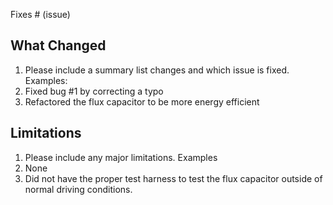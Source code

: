 Fixes # (issue)

## What Changed

1. Please include a summary list changes and which issue is fixed. Examples:
2. Fixed bug #1 by correcting a typo
3. Refactored the flux capacitor to be more energy efficient

## Limitations

1. Please include any major limitations. Examples
2. None
3. Did not have the proper test harness to test the flux capacitor outside of normal
   driving conditions.
